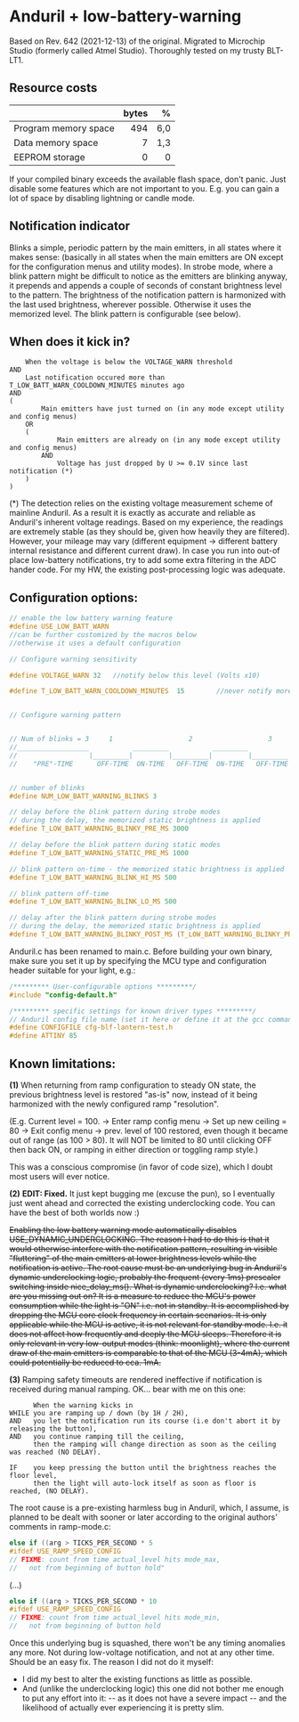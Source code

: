 # Anduril + low-battery-warning


Based on Rev. 642 (2021-12-13) of the original.
Migrated to Microchip Studio (formerly called Atmel Studio).
Thoroughly tested on my trusty BLT-LT1.

## Resource costs
|  | bytes  | % |
|--|--:|--:|
| Program memory space | 494 | 6,0 |
| Data memory space | 7 | 1,3 |
| EEPROM storage | 0 | 0 |

If your compiled binary exceeds the available flash space, don't panic. Just disable some features which are not important to you.
E.g. you can gain a lot of space by disabling lightning or candle mode.

## Notification indicator

Blinks a simple, periodic pattern by the main emitters, in all states where it makes sense: (basically in all states when the main emitters are ON except for the configuration menus and utility modes).
In strobe mode, where a blink pattern might be difficult to notice as the emitters are blinking anyway, it prepends and appends a couple of seconds of constant brightness level to the pattern.
The brightness of the notification pattern is harmonized with the last used brightness, wherever possible. Otherwise it uses the memorized level.
The blink pattern is configurable (see below).

## When does it kick in?

    	When the voltage is below the VOLTAGE_WARN threshold
    AND
    	Last notification occured more than T_LOW_BATT_WARN_COOLDOWN_MINUTES minutes ago
    AND
    (
    		Main emitters have just turned on (in any mode except utility and config menus)
    	OR
    	(
    			Main emitters are already on (in any mode except utility and config menus)
    		AND
    			Voltage has just dropped by U >= 0.1V since last notification (*)
    	)
    )

(*) The detection relies on the existing voltage measurement scheme of mainline Anduril. As a result it is exactly as accurate and reliable as Anduril's inherent voltage readings. Based on my experience, the readings are extremely stable (as they should be, given how heavily they are filtered).
However, your mileage may vary (different equipment -> different battery internal resistance and different current draw). In case you run into out-of place low-battery notifications, try to add some extra filtering in the ADC hander code.
For my HW, the existing post-processing logic was adequate.

## Configuration options:

```c
// enable the low battery warning feature
#define USE_LOW_BATT_WARN
//can be further customized by the macros below
//otherwise it uses a default configuration

// Configure warning sensitivity

#define VOLTAGE_WARN 32   //notify below this level (Volts x10)

#define T_LOW_BATT_WARN_COOLDOWN_MINUTES  15		//never notify more frequently than T minutes


// Configure warning pattern


// Num of blinks = 3     1                   2                   3
//__________________           _________           _________           _________ _ _ _ _ _ _ _ _ _ _ _ _ _ _ _ _ _ _ _ _ _ _ _
//                  |_________|         |_________|         |_________|
//    "PRE"-TIME      OFF-TIME  ON-TIME   OFF-TIME  ON-TIME   OFF-TIME  ON-TIME       "POST"-TIME (only in STROBE modes)


// number of blinks
#define NUM_LOW_BATT_WARNING_BLINKS 3

// delay before the blink pattern during strobe modes
// during the delay, the memorized static brightness is applied
#define T_LOW_BATT_WARNING_BLINKY_PRE_MS 3000

// delay before the blink pattern during static modes
#define T_LOW_BATT_WARNING_STATIC_PRE_MS 1000

// blink pattern on-time - the memorized static brightness is applied
#define T_LOW_BATT_WARNING_BLINK_HI_MS 500

// blink pattern off-time
#define T_LOW_BATT_WARNING_BLINK_LO_MS 500

// delay after the blink pattern during strobe modes
// during the delay, the memorized static brightness is applied
#define T_LOW_BATT_WARNING_BLINKY_POST_MS (T_LOW_BATT_WARNING_BLINKY_PRE_MS-T_LOW_BATT_WARNING_BLINK_HI_MS)
```

Anduril.c has been renamed to main.c. Before building your own binary, make sure you set it up by specifying the MCU type and configuration header suitable for your light, e.g.:
```c
/********* User-configurable options *********/
#include "config-default.h"

/********* specific settings for known driver types *********/
// Anduril config file name (set it here or define it at the gcc command line)
#define CONFIGFILE cfg-blf-lantern-test.h
#define ATTINY 85
```

## Known limitations:

**(1)**
When returning from ramp configuration to steady ON state, the previous brightness level is restored "as-is" now, instead of it being harmonized with the newly configured ramp "resolution".

(E.g. Current level = 100. -> Enter ramp config menu -> Set up new ceiling = 80 -> Exit config menu -> prev. level of 100 restored, even though it became out of range (as 100 > 80).
It will NOT be limited to 80 until clicking OFF then back ON, or ramping in either direction or toggling ramp style.)

This was a conscious compromise (in favor of code size), which I doubt most users will ever notice.

**(2)**
**EDIT: Fixed.** It just kept bugging me (excuse the pun), so I eventually just went ahead and corrected the existing underclocking code. You can have the best of both worlds now :)

~~Enabling the low battery warning mode automatically disables USE_DYNAMIC_UNDERCLOCKING.
The reason I had to do this is that it would otherwise interfere with the notification pattern,
resulting in visible "fluttering" of the main emitters at lower brightness levels while the notification is active.
The root cause must be an underlying bug in Anduril's dynamic underclocking logic,
probably the frequent (every 1ms) prescaler switching inside nice_delay_ms().
What is dynamic underclocking? I.e. what are you missing out on?
It is a measure to reduce the MCU's power consumption while the light
is "ON" i.e. not in standby. It is accomplished by dropping the MCU core clock frequency
in certain scenarios. It is only applicable while the MCU is active, it is not relevant for standby mode.
I.e. it does not affect how frequently and deeply the MCU sleeps.
Therefore it is only relevant in very low-output modes (think: moonlight),
where the current draw of the main emitters is comparable to that of the MCU (3-4mA),
which could potentially be reduced to  cca. 1mA.~~

**(3)**
Ramping safety timeouts are rendered ineffective if notification is received during manual ramping.
OK... bear with me on this one:

          When the warning kicks in
    WHILE you are ramping up / down (by 1H / 2H),
    AND   you let the notification run its course (i.e don't abort it by releasing the button),
    AND   you continue ramping till the ceiling,
          then the ramping will change direction as soon as the ceiling was reached (NO DELAY).

    IF    you keep pressing the button until the brightness reaches the floor level,
          then the light will auto-lock itself as soon as floor is reached, (NO DELAY).
	  
The root cause is a pre-existing harmless bug in Anduril, which, I assume, is planned to be dealt with sooner or later according to the original authors' comments in ramp-mode.c:
```c
else if ((arg > TICKS_PER_SECOND * 5
#ifdef USE_RAMP_SPEED_CONFIG
// FIXME: count from time actual_level hits mode_max,
//   not from beginning of button hold"
```
(...)
```c
else if ((arg > TICKS_PER_SECOND * 10
#ifdef USE_RAMP_SPEED_CONFIG
// FIXME: count from time actual_level hits mode_min,
//   not from beginning of button hold
```
Once this underlying bug is squashed, there won't be any timing anomalies any more. Not during low-voltage notification, and not at any other time.
Should be an easy fix.
The reason I did not do it myself:
- I did my best to alter the existing functions as little as possible.
- And (unlike the underclocking logic) this one did not bother me enough to put any effort into it:
-- as it does not have a severe impact
-- and the likelihood of actually ever experiencing it is pretty slim.
